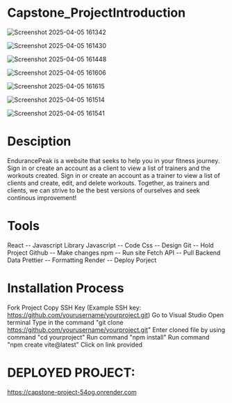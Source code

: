 # Capstone_ProjectIntroduction

![Screenshot 2025-04-05 161342](https://github.com/user-attachments/assets/69862236-7454-4ab0-8fde-d83d2933b981)

![Screenshot 2025-04-05 161430](https://github.com/user-attachments/assets/995efd7c-4128-40da-ab54-51322506246c)

![Screenshot 2025-04-05 161448](https://github.com/user-attachments/assets/1ad096d7-9e5a-4858-928f-10bfe345c50e)

![Screenshot 2025-04-05 161606](https://github.com/user-attachments/assets/f43fbfc9-ea70-4f2c-8646-84564c5e38f9)

![Screenshot 2025-04-05 161615](https://github.com/user-attachments/assets/22156745-da9a-4ee3-b202-540ef28581a1)

![Screenshot 2025-04-05 161514](https://github.com/user-attachments/assets/6428eaeb-028b-4038-85ab-6849654259be)

![Screenshot 2025-04-05 161541](https://github.com/user-attachments/assets/2baed0c4-67bb-4087-be3e-160601a5848b)

# Desciption
EndurancePeak is a website that seeks to help you in your fitness journey. Sign in or create an account as a client to view a list of trainers and the workouts created. Sign in or create an account as a trainer to view a list of clients and create, edit, and delete workouts. Together, as trainers and clients, we can strive to be the best versions of ourselves and seek continous improvement!


# Tools
React -- Javascript Library
Javascript -- Code
Css -- Design
Git -- Hold Project
Github -- Make changes
npm -- Run site
Fetch API -- Pull Backend Data
Prettier -- Formatting
Render -- Deploy Porject

# Installation Process
Fork Project
Copy SSH Key (Example SSH key: https://github.com/yourusername/yourproject.git)
Go to Visual Studio
Open terminal
Type in the command "git clone https://github.com/yourusername/yourproject.git"
Enter cloned file by using command "cd yourproject"
Run command "npm install"
Run command "npm create vite@latest"
Click on link provided

# DEPLOYED PROJECT:
https://capstone-project-54og.onrender.com
